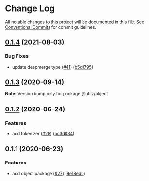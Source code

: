 # Change Log

All notable changes to this project will be documented in this file.
See [Conventional Commits](https://conventionalcommits.org) for commit guidelines.

## [0.1.4](https://github.com/devdigital/utilz/compare/@utilz/object@0.1.3...@utilz/object@0.1.4) (2021-08-03)


### Bug Fixes

* update deepmerge type ([#41](https://github.com/devdigital/utilz/issues/41)) ([b5d1795](https://github.com/devdigital/utilz/commit/b5d1795426f8a640122946683bb057a9bf208c11))





## [0.1.3](https://github.com/devdigital/utilz/compare/@utilz/object@0.1.2...@utilz/object@0.1.3) (2020-09-14)

**Note:** Version bump only for package @utilz/object





## [0.1.2](https://github.com/devdigital/utilz/compare/@utilz/object@0.1.1...@utilz/object@0.1.2) (2020-06-24)


### Features

* add tokenizer ([#28](https://github.com/devdigital/utilz/issues/28)) ([bc3d034](https://github.com/devdigital/utilz/commit/bc3d03407c2c1a97d9ed50f874c88fba3d1d9f80))





## 0.1.1 (2020-06-23)


### Features

* add object package ([#27](https://github.com/devdigital/utilz/issues/27)) ([9e18edb](https://github.com/devdigital/utilz/commit/9e18edb60dc2f0d902701e8cdc47d0fad0b96489))
